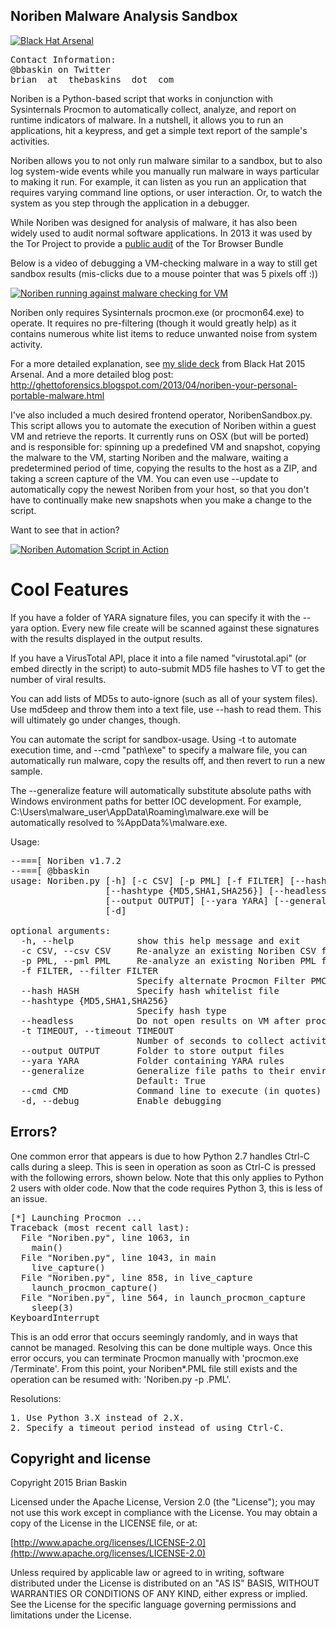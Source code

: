 ## Noriben Malware Analysis Sandbox
[![Black Hat Arsenal](https://www.toolswatch.org/badges/arsenal/2015.svg)](http://www.toolswatch.org/2015/06/black-hat-arsenal-usa-2015-speakers-lineup/)

<pre>
Contact Information:
@bbaskin on Twitter
brian _at_ thebaskins _dot_ com
</pre>


Noriben is a Python-based script that works in conjunction with Sysinternals Procmon to automatically collect, analyze, and report on runtime indicators of malware. In a nutshell, it allows you to run an applications, hit a keypress, and get a simple text report of the sample's activities.


Noriben allows you to not only run malware similar to a sandbox, but to also log system-wide events while you manually run malware in ways particular to making it run. For example, it can listen as you run an application that requires varying command line options, or user interaction. Or, to watch the system as you step through the application in a debugger.

While Noriben was designed for analysis of malware, it has also been widely used to audit normal software applications. In 2013 it was used by the Tor Project to provide a [public audit](https://research.torproject.org/techreports/tbb-forensic-analysis-2013-06-28.pdf) of the Tor Browser Bundle

Below is a video of debugging a VM-checking malware in a way to still get sandbox results (mis-clicks due to a mouse pointer that was 5 pixels off :))

[![Noriben running against malware checking for VM ](https://img.youtube.com/vi/kmCzAmqMeTY/0.jpg)](https://www.youtube.com/watch?v=kmCzAmqMeTY)


Noriben only requires Sysinternals procmon.exe (or procmon64.exe) to operate. It requires no pre-filtering (though it would greatly help) as it contains numerous white list items to reduce unwanted noise from system activity.


For a more detailed explanation, see <a href="http://www.slideshare.net/bbaskin/bh15-arsenal-noriben">my slide deck</a> from Black Hat 2015 Arsenal. And a more detailed blog post:
http://ghettoforensics.blogspot.com/2013/04/noriben-your-personal-portable-malware.html


I've also included a much desired frontend operator, NoribenSandbox.py. This script allows you to automate the execution of Noriben within a guest VM and retrieve the reports. It currently runs on OSX (but will be ported) and is responsible for: spinning up a predefined VM and snapshot, copying the malware to the VM, starting Noriben and the malware, waiting a predetermined period of time, copying the results to the host as a ZIP, and taking a screen capture of the VM. You can even use --update to automatically copy the newest Noriben from your host, so that you don't have to continually make new snapshots when you make a change to the script.

Want to see that in action?

[![Noriben Automation Script in Action](https://img.youtube.com/vi/GSSCM0kUqo8/0.jpg)](https://www.youtube.com/watch?v=GSSCM0kUqo8)



# Cool Features

If you have a folder of YARA signature files, you can specify it with the --yara option. Every new file create will be scanned against these signatures with the results displayed in the output results.

If you have a VirusTotal API, place it into a file named "virustotal.api" (or embed directly in the script) to auto-submit MD5 file hashes to VT to get the number of viral results.  

You can add lists of MD5s to auto-ignore (such as all of your system files). Use md5deep and throw them into a text file, use --hash <file> to read them. This will ultimately go under changes, though.

You can automate the script for sandbox-usage. Using -t <seconds> to automate execution time, and --cmd "path\exe" to specify a malware file, you can automatically run malware, copy the results off, and then revert to run a new sample.

The --generalize feature will automatically substitute absolute paths with Windows environment paths for better IOC development. For example, C:\Users\malware_user\AppData\Roaming\malware.exe will be automatically resolved to %AppData%\malware.exe.


Usage:
<pre>
--===[ Noriben v1.7.2
--===[ @bbaskin
usage: Noriben.py [-h] [-c CSV] [-p PML] [-f FILTER] [--hash HASH]
                  [--hashtype {MD5,SHA1,SHA256}] [--headless] [-t TIMEOUT]
                  [--output OUTPUT] [--yara YARA] [--generalize] [--cmd CMD]
                  [-d]

optional arguments:
  -h, --help            show this help message and exit
  -c CSV, --csv CSV     Re-analyze an existing Noriben CSV file
  -p PML, --pml PML     Re-analyze an existing Noriben PML file
  -f FILTER, --filter FILTER
                        Specify alternate Procmon Filter PMC
  --hash HASH           Specify hash whitelist file
  --hashtype {MD5,SHA1,SHA256}
                        Specify hash type
  --headless            Do not open results on VM after processing
  -t TIMEOUT, --timeout TIMEOUT
                        Number of seconds to collect activity
  --output OUTPUT       Folder to store output files
  --yara YARA           Folder containing YARA rules
  --generalize          Generalize file paths to their environment variables.
                        Default: True
  --cmd CMD             Command line to execute (in quotes)
  -d, --debug           Enable debugging
</pre>

## Errors?
One common error that appears is due to how Python 2.7 handles Ctrl-C calls during a sleep. This is seen in operation as soon as Ctrl-C is pressed with the following errors, shown below. Note that this only applies to Python 2 users with older code. Now that the code requires Python 3, this is less of an issue.

<pre>
[*] Launching Procmon ...
Traceback (most recent call last):
  File "Noriben.py", line 1063, in <module>
    main()
  File "Noriben.py", line 1043, in main
    live_capture()
  File "Noriben.py", line 858, in live_capture
    launch_procmon_capture()
  File "Noriben.py", line 564, in launch_procmon_capture
    sleep(3)
KeyboardInterrupt
</pre>

This is an odd error that occurs seemingly randomly, and in ways that cannot be managed.
Resolving this can be done multiple ways. Once this error occurs, you can terminate Procmon manually with 'procmon.exe /Terminate'. From this point, your Noriben*.PML file still exists and the operation can be resumed with: 'Noriben.py -p <filename>.PML'. 


Resolutions:
<pre>
1. Use Python 3.X instead of 2.X.
2. Specify a timeout period instead of using Ctrl-C.
</pre>




## Copyright and license

Copyright 2015 Brian Baskin

Licensed under the Apache License, Version 2.0 (the "License");
you may not use this work except in compliance with the License.
You may obtain a copy of the License in the LICENSE file, or at:

  [http://www.apache.org/licenses/LICENSE-2.0](http://www.apache.org/licenses/LICENSE-2.0)

Unless required by applicable law or agreed to in writing, software
distributed under the License is distributed on an "AS IS" BASIS,
WITHOUT WARRANTIES OR CONDITIONS OF ANY KIND, either express or implied.
See the License for the specific language governing permissions and
limitations under the License.
